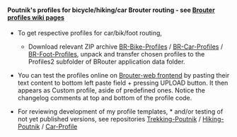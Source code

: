 
#### Poutnik's profiles for bicycle/hiking/car Brouter routing - see [Brouter profiles wiki pages](https://github.com/poutnikl/Brouter-profiles/wiki)

* To get respective profiles for car/bik/foot routing,
    * Download relevant ZIP archive [BR-Bike-Profiles](https://github.com/poutnikl/Brouter-profiles/raw/master/BR-Bike-Profiles.zip) / [BR-Car-Profiles](https://github.com/poutnikl/Brouter-profiles/raw/master/BR-Car-Profiles.zip) / [BR-Foot-Profiles](https://github.com/poutnikl/Brouter-profiles/raw/master/BR-Foot-Profiles.zip), unpack and transfer chosen profiles to the Profiles2 subfolder of BRouter application data folder.
 
* You can test the profiles online on [Brouter-web frontend](http://brouter.de/brouter-web/) by pasting their text content to bottom left paste field + pressing UPLOAD button. It then appears as Custom profile, aside of predefined ones. Notice the changelog comments at top and bottom of the profile code.

* For reviewing development of my profile templates, * and/or testing of not yet published versions, 
see repositories [Trekking-Poutnik](https://github.com/poutnikl/Trekking-Poutnik) / [Hiking-Poutnik](https://github.com/poutnikl/Hiking-Poutnik) / [Car-Profile](https://github.com/poutnikl/Car-Profile)
